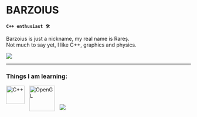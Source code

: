 # BARZOIUS

**`C++ enthusiast 🛠`**
                                                                    
Barzoius is just a nickname, my real name is Rareș.                            
Not much to say yet, I like C++, graphics and physics.                           
               
   <p align="left">
      <a href="https://www.linkedin.com/in/moisel-rares-936258268/">
       <img src="https://img.shields.io/badge/linkedin-%230077B5.svg?&style=for-the-badge&logo=linkedin&logoColor=white" /> </a>
   
---
   ###  Things I am learning:
  <img align="left" alt="C++" width="50px" style="padding-right:10px;" src="https://cdn.jsdelivr.net/gh/devicons/devicon@latest/icons/cplusplus/cplusplus-original.svg" />
   <img align="left" alt="OpenGL" width="70px" style="padding-right:10px;" src="https://cdn.jsdelivr.net/gh/devicons/devicon/icons/opengl/opengl-plain.svg" /><br><br><br>
   <img src = "https://upload.wikimedia.org/wikipedia/commons/7/7f/Microsoft-DirectX-Logo-wordmark.svg">

  
   
